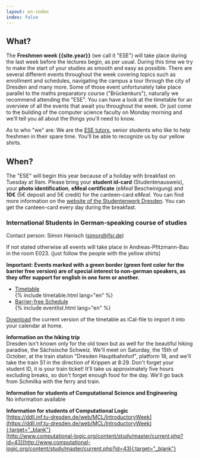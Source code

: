 ```yaml
---
layout: en-index
index: false
---
```


## What?

The **Freshmen week {{site.year}}** (we call it "ESE") will take place during the last week before the lectures begin, as per usual. During this time we try to make the start of your studies as smooth and easy as possible. There are several different events throughout the week covering topics such as enrollment and schedules, navigating the campus a tour through the city of Dresden and many more. Some of those event unfortunately take place parallel to the maths preparatory course ("Brückenkurs"), naturally we recommend attending the "ESE". You can have a look at the timetable for an overview of all the events that await you throughout the week. Or just come to the building of the computer science faculty on Monday morning and we'll tell you all about the things you'll need to know.

As to who "we" are: We are the [ESE tutors](fotos.html), senior students who like to help freshmen in their spare time. You'll be able to recognize us by our yellow shirts.

## When?

The "ESE" will begin this year because of a holiday with breakfast on Tuesday at 9am. Please bring your **student id-card** (Studentenausweis), your **photo identification**, **eMeal certificate** (e*Meal* Bescheinigung) and **10€** (5€ deposit and 5€ credit) for the canteen-card e*Meal*. You can find more information on the [website of the Studentenwerk Dresden](http://www.studentenwerk-dresden.de/english/mensen/emeal.html). You can get the canteen-card every day during the breakfast.

### International Students in German-speaking course of studies

Contact person: Simon Hanisch (simon@ifsr.de)


If not stated otherwise all events will take place in Andreas-Pfitzmann-Bau in the room E023. (just follow the people with the yellow shirts)

**Important: Events marked with a green border (green font color for the barrier free version) are of special interest to non-german speakers, as they offer support for english in one form or another.**

<ul class="accordion" data-accordion="" role="tablist">
  <li class="accordion-navigation">
    <a href="#timetable" role="tab" id="timetable-heading" aria-controls="timetable">Timetable</a>
    <div id="timetable" class="content active" role="tabpanel" aria-labelledby="timetable-heading">
			{% include timetable.html lang="en" %}
    </div>
  </li>
  <li class="accordion-navigation">
    <a href="#barrierfree" role="tab" id="barrierfree-heading" aria-controls="barrierfree">Barrier-free Schedule</a>
    <div id="barrierfree" class="content" role="tabpanel" aria-labelledby="barrierfree-heading">
   		{% include eventlist.html lang="en" %}
    </div>
  </li>
</ul>

[Download](ESE-en.ics) the current version of the timetable as iCal-file to import it into your calendar at home.

**Information on the hiking trip**<br/>
Dresden isn't known only for the old town but as well for the beautiful hiking paradise, the Sächsische Schweiz. We'll meet on Saturday, the 15th of October, at the train station "Dresden Hauptbahnhof", platform 18, and we'll take the train S1 in the direction of Krippen at 8:29. Don't forget your student ID, it is your train ticket! It'll take us approximately five hours excluding breaks, so don't forget enough food for the day. We'll go back from Schmilka with the ferry and train.

**Information for students of Computational Science and Engineering**<br/>
No information available

**Information for students of Computational Logic**<br/>
[https://ddll.inf.tu-dresden.de/web/MCL/IntroductoryWeek](https://ddll.inf.tu-dresden.de/web/MCL/IntroductoryWeek){:target="_blank"}<br/>
[http://www.computational-logic.org/content/study/master/current.php?id=43](http://www.computational-logic.org/content/study/master/current.php?id=43){:target="_blank"}
